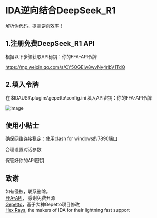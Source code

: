 # IDA逆向结合DeepSeek_R1

解析伪代码，提高逆向效率！  

## 1.注册免费DeepSeek_R1 API

根据以下步骤获取API秘钥：你的FFA-API令牌  

https://mp.weixin.qq.com/s/CY5OGEiw8wvNy4rlbV1TdQ

## 2.填入令牌

在 $IDAUSR\plugins\gepetto\config.ini   填入API密钥：你的FFA-API令牌


![image](https://github.com/user-attachments/assets/137336b0-d1e3-48e5-92b9-013eeac963d3)






## 使用小贴士

确保网络连接稳定：使用clash for windows的7890端口

合理设置对话参数

保管好你的API密钥



## 致谢
如有侵权，联系删除。   
[FFA-API](https://api.ffa.chat/)， 感谢免费开源   
[Gepetto](https://github.com/JusticeRage/Gepetto)，基于大神Gepetto项目修改   
[Hex Rays](https://hex-rays.com/), the makers of IDA for their lightning fast support   

